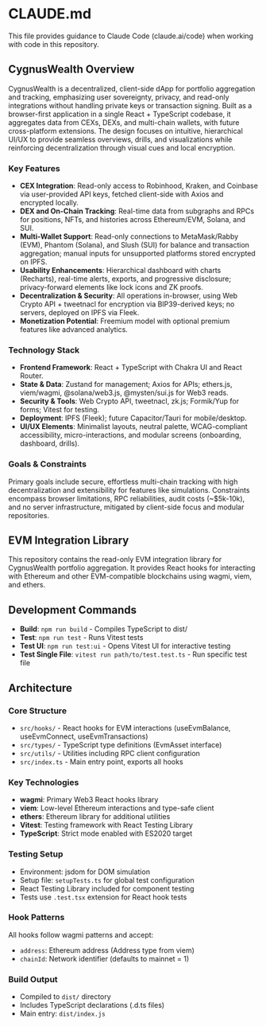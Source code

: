 # CLAUDE.md

This file provides guidance to Claude Code (claude.ai/code) when working with code in this repository.

## CygnusWealth Overview

CygnusWealth is a decentralized, client-side dApp for portfolio aggregation and tracking, emphasizing user sovereignty, privacy, and read-only integrations without handling private keys or transaction signing. Built as a browser-first application in a single React + TypeScript codebase, it aggregates data from CEXs, DEXs, and multi-chain wallets, with future cross-platform extensions. The design focuses on intuitive, hierarchical UI/UX to provide seamless overviews, drills, and visualizations while reinforcing decentralization through visual cues and local encryption.

### Key Features
- **CEX Integration**: Read-only access to Robinhood, Kraken, and Coinbase via user-provided API keys, fetched client-side with Axios and encrypted locally.
- **DEX and On-Chain Tracking**: Real-time data from subgraphs and RPCs for positions, NFTs, and histories across Ethereum/EVM, Solana, and SUI.
- **Multi-Wallet Support**: Read-only connections to MetaMask/Rabby (EVM), Phantom (Solana), and Slush (SUI) for balance and transaction aggregation; manual inputs for unsupported platforms stored encrypted on IPFS.
- **Usability Enhancements**: Hierarchical dashboard with charts (Recharts), real-time alerts, exports, and progressive disclosure; privacy-forward elements like lock icons and ZK proofs.
- **Decentralization & Security**: All operations in-browser, using Web Crypto API + tweetnacl for encryption via BIP39-derived keys; no servers, deployed on IPFS via Fleek.
- **Monetization Potential**: Freemium model with optional premium features like advanced analytics.

### Technology Stack
- **Frontend Framework**: React + TypeScript with Chakra UI and React Router.
- **State & Data**: Zustand for management; Axios for APIs; ethers.js, viem/wagmi, @solana/web3.js, @mysten/sui.js for Web3 reads.
- **Security & Tools**: Web Crypto API, tweetnacl, zk.js; Formik/Yup for forms; Vitest for testing.
- **Deployment**: IPFS (Fleek); future Capacitor/Tauri for mobile/desktop.
- **UI/UX Elements**: Minimalist layouts, neutral palette, WCAG-compliant accessibility, micro-interactions, and modular screens (onboarding, dashboard, drills).

### Goals & Constraints
Primary goals include secure, effortless multi-chain tracking with high decentralization and extensibility for features like simulations. Constraints encompass browser limitations, RPC reliabilities, audit costs (~$5k-10k), and no server infrastructure, mitigated by client-side focus and modular repositories.

## EVM Integration Library

This repository contains the read-only EVM integration library for CygnusWealth portfolio aggregation. It provides React hooks for interacting with Ethereum and other EVM-compatible blockchains using wagmi, viem, and ethers.

## Development Commands

- **Build**: `npm run build` - Compiles TypeScript to dist/
- **Test**: `npm run test` - Runs Vitest tests
- **Test UI**: `npm run test:ui` - Opens Vitest UI for interactive testing
- **Test Single File**: `vitest run path/to/test.test.ts` - Run specific test file

## Architecture

### Core Structure
- `src/hooks/` - React hooks for EVM interactions (useEvmBalance, useEvmConnect, useEvmTransactions)
- `src/types/` - TypeScript type definitions (EvmAsset interface)
- `src/utils/` - Utilities including RPC client configuration
- `src/index.ts` - Main entry point, exports all hooks

### Key Technologies
- **wagmi**: Primary Web3 React hooks library
- **viem**: Low-level Ethereum interactions and type-safe client
- **ethers**: Ethereum library for additional utilities
- **Vitest**: Testing framework with React Testing Library
- **TypeScript**: Strict mode enabled with ES2020 target

### Testing Setup
- Environment: jsdom for DOM simulation
- Setup file: `setupTests.ts` for global test configuration
- React Testing Library included for component testing
- Tests use `.test.tsx` extension for React hook tests

### Hook Patterns
All hooks follow wagmi patterns and accept:
- `address`: Ethereum address (Address type from viem)
- `chainId`: Network identifier (defaults to mainnet = 1)

### Build Output
- Compiled to `dist/` directory
- Includes TypeScript declarations (.d.ts files)
- Main entry: `dist/index.js`